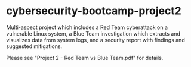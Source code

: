 # cybersecurity-bootcamp-project2
Multi-aspect project which includes a Red Team cyberattack on a vulnerable Linux system, a Blue Team investigation which extracts and visualizes data from system logs, and a security report with findings and suggested mitigations.

Please see "Project 2 - Red Team vs Blue Team.pdf" for details.
